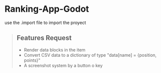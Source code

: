 # Ranking-App-Godot

use the .import file to import the proyect

> ## Features Request
> 
> - Render data blocks in the item
> - Convert CSV data to a dictionary of type "data[name] = {position, points}"
> - A screenshot system by a button o key